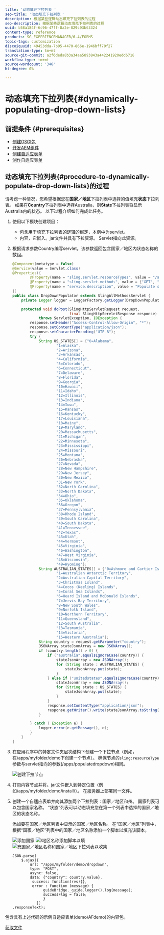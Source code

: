 ```yaml
---
title: '动态填充下拉列表 '
seo-title: '动态填充下拉列表 '
description: 根据某些逻辑动态填充下拉列表的过程
seo-description: 根据某些逻辑动态填充下拉列表的过程
uuid: b58a184f-6c96-47ff-8a2e-829c93b63324
content-type: reference
products: SG_EXPERIENCEMANAGER/6.4/FORMS
topic-tags: customization
discoiquuid: 49453dda-7b05-4470-866e-1946bff70f27
translation-type: tm+mt
source-git-commit: a2f6deda8b3a34aa5893843a442241920edd6718
workflow-type: tm+mt
source-wordcount: '346'
ht-degree: 0%

---
```



# 动态填充下拉列表{#dynamically-populating-drop-down-lists}

## 前提条件 {#prerequisites}

* [创建OSGI包](https://helpx.adobe.com/experience-manager/using/creating-osgi-bundles-digital-marketing.html)
* [开发AEM组件](/help/sites-developing/components.md)
* [创建自适应表单](/help/forms/using/creating-adaptive-form.md)
* [创作自适应表单](/help/forms/using/introduction-forms-authoring.md)

## 动态填充下拉列表{#procedure-to-dynamically-populate-drop-down-lists}的过程

请考虑一种情况，您希望根据您在&#x200B;**国家／地区**&#x200B;下拉列表中选择的值填充&#x200B;**状态**&#x200B;下拉列表。 如果在&#x200B;**Country**&#x200B;下拉列表中选择Australia，则&#x200B;**State**&#x200B;下拉列表将显示Australia内的状态。 以下过程介绍如何完成此任务。

1. 使用以下模块创建项目：

   * 包含用于填充下拉列表的逻辑的绑定，本例中为servlet。
   * 内容，它嵌入。jar文件并具有下拉资源。 Servlet指向此资源。

1. 根据请求参数Country编写servlet，该参数返回包含国家／地区内状态名称的数组。

   ```java
   @Component(metatype = false)
   @Service(value = Servlet.class)
   @Properties({
           @Property(name = "sling.servlet.resourceTypes", value = "/apps/populatedropdown"),
           @Property(name = "sling.servlet.methods", value = {"GET", "POST"}),
           @Property(name = "service.description", value = "Populate states dropdown based on country value")
   })
   public class DropDownPopulator extends SlingAllMethodsServlet {
       private Logger logger = LoggerFactory.getLogger(DropDownPopulator.class);
   
       protected void doPost(SlingHttpServletRequest request,
                             final SlingHttpServletResponse response)
               throws ServletException, IOException {
           response.setHeader("Access-Control-Allow-Origin", "*");
           response.setContentType("application/json");
           response.setCharacterEncoding("UTF-8");
           try {
               String US_STATES[] = {"0=Alabama",
                       "1=Alaska",
                       "2=Arizona",
                       "3=Arkansas",
                       "4=California",
                       "5=Colorado",
                       "6=Connecticut",
                       "7=Delaware",
                       "8=Florida",
                       "9=Georgia",
                       "10=Hawaii",
                       "11=Idaho",
                       "12=Illinois",
                       "13=Indiana",
                       "14=Iowa",
                       "15=Kansas",
                       "16=Kentucky",
                       "17=Louisiana",
                       "18=Maine",
                       "19=Maryland",
                       "20=Massachusetts",
                       "21=Michigan",
                       "22=Minnesota",
                       "23=Mississippi",
                       "24=Missouri",
                       "25=Montana",
                       "26=Nebraska",
                       "27=Nevada",
                       "28=New Hampshire",
                       "29=New Jersey",
                       "30=New Mexico",
                       "31=New York",
                       "32=North Carolina",
                       "33=North Dakota",
                       "34=Ohio",
                       "35=Oklahoma",
                       "36=Oregon",
                       "37=Pennsylvania",
                       "38=Rhode Island",
                       "39=South Carolina",
                       "40=South Dakota",
                       "41=Tennessee",
                       "42=Texas",
                       "43=Utah",
                       "44=Vermont",
                       "45=Virginia",
                       "46=Washington",
                       "47=West Virginia",
                       "48=Wisconsin",
                       "49=Wyoming"};
               String AUSTRALIAN_STATES[] = {"0=Ashmore and Cartier Islands",
                       "1=Australian Antarctic Territory",
                       "2=Australian Capital Territory",
                       "3=Christmas Island",
                       "4=Cocos (Keeling) Islands",
                       "5=Coral Sea Islands",
                       "6=Heard Island and McDonald Islands",
                       "7=Jervis Bay Territory",
                       "8=New South Wales",
                       "9=Norfolk Island",
                       "10=Northern Territory",
                       "11=Queensland",
                       "12=South Australia",
                       "13=Tasmania",
                       "14=Victoria",
                       "15=Western Australia"};
               String country = request.getParameter("country");
               JSONArray stateJsonArray = new JSONArray();
               if (country.length() > 0) {
                   if ("australia".equalsIgnoreCase(country)) {
                       stateJsonArray = new JSONArray();
                       for (String state : AUSTRALIAN_STATES) {
                           stateJsonArray.put(state);
                       }
                   } else if ("unitedstates".equalsIgnoreCase(country)) {
                       stateJsonArray = new JSONArray();
                       for (String state : US_STATES) {
                           stateJsonArray.put(state);
                       }
                   }
                   response.setContentType("application/json");
                   response.getWriter().write(stateJsonArray.toString());
               }
   
           } catch ( Exception e) {
               logger.error(e.getMessage(), e);
           }
       }
   }
   ```

1. 在应用程序中的特定文件夹层次结构下创建一个下拉节点（例如，在/apps/myfolder/demo下创建一个节点）。 确保节点的`sling:resourceType`参数与servlet指向的参数(/apps/populatedropdown)相同。

   ![创建下拉节点](assets/dropdown-node.png)

1. 打包内容节点并将。jar文件嵌入到特定位置（例如/apps/myfolder/demo/install/）。 在服务器上部署同一文件。
1. 创建一个自适应表单并向其添加两个下拉列表：国家／地区和州。 国家列表可以包含国家名称。 “状态”列表可以动态填充您在第一个列表中选择的国家／地区的状态名称。

   添加要在国家／地区列表中显示的国家／地区名称。 在“国家／地区”列表中，根据“国家／地区”列表中的国家／地区名称添加一个脚本以填充该脚本。

   ![添加国家](assets/country-dropdown.png) ![/地区名称添加脚本以填](assets/state-dropdown.png) ![充国家／地区名称和国家／地区下拉列表以收集](assets/2dropdowns.png)

   ```
   JSON.parse(
       $.ajax({
           url: "/apps/myfolder/demo/dropdown",
           type: "POST",
           async: false,
           data: {"country": country.value},
            success: function(res){},
            error : function (message) {  
                 guideBridge._guide.logger().log(message);
                 successFlag = false;
                 }
              })
   .responseText);
   ```

包含具有上述代码的示例自适应表单(demo/AFdemo)的内容包。

[获取文件](assets/dropdown-demo-content-1.0.1-snapshot.zip)
